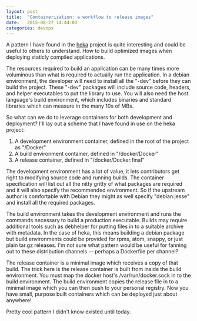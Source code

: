 ```yaml
---
layout: post
title:  "Containerization: a workflow to release images"
date:   2015-08-27 14:44:03
categories: devops
---
```


A pattern I have found in the [heka](https://www.github.com/mozilla-services/heka) project is quite interesting and could be useful to others to understand. How to build optimized images when deploying staticly compiled applications.

The resources required to build an application can be many times more voluminous than what is required to actually run the application. In a debian environment, the developer will need to install all the "-dev" before they can build the project. These "-dev" packages will include source code, headers, and helper executables to put the library to use. You will also need the host language's build environment, which includes binaries and standard libraries which can measure in the many 10s of MBs.

So what can we do to leverage containers for both development and deployment? I'll lay out a scheme that I have found in use on the heka project:

  1) A development environment container, defined in the root of the project as "/Docker"
  2) A build environment container, defined in "/docker/Docker"
  3) A release container, defined in "/docker/Docker.final"

The development environment has a lot of value, it lets contributors get right to modifying source code and running builds. The container specification will list out all the nitty gritty of what packages are required and it will also specify the recommended environment. So if the upstream author is comfortable with Debian they might as well specify "debian:jesse" and install all the required packages.

The build environment takes the development environment and runs the commands necessary to build a production executable. Builds may require additional tools such as debhelper for putting files in to a suitable archive with metadata. In the case of heka, this means building a debian package but build environments could be provided for rpms, atom, snappy, or just plain tar.gz releases. I'm not sure what pattern would be useful for fanning out to these distribution channels -- perhaps a Dockerfile per channel?

The release container is a minimal image which receives a copy of that build. The trick here is the release container is built from inside the build environment. You must map the docker host's /var/run/docker.sock in to the build environment. The build environment copies the release file in to a minimal image which you can then push to your personal registry. Now you have small, purpose built containers which can be deployed just about anywhere!

Pretty cool pattern I didn't know existed until today.